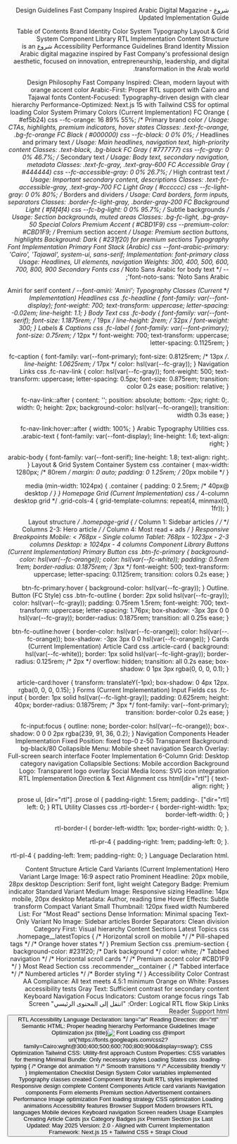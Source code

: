 شروع Design Guidelines
Fast Company Inspired Arabic Digital Magazine - Updated Implementation Guide

Table of Contents
Brand Identity
Color System
Typography
Layout & Grid System
Component Library
RTL Implementation
Content Structure
Accessibility
Performance Guidelines
Brand Identity
Mission
شروع is an Arabic digital magazine inspired by Fast Company's professional design aesthetic, focused on innovation, entrepreneurship, leadership, and digital transformation in the Arab world.

Design Philosophy
Fast Company Inspired: Clean, modern layout with orange accent color
Arabic-First: Proper RTL support with Cairo and Tajawal fonts
Content-Focused: Typography-driven design with clear hierarchy
Performance-Optimized: Next.js 15 with Tailwind CSS for optimal loading
Color System
Primary Colors (Current Implementation)
FC Orange (
#ef5b24)
css
--fc-orange: 16 89% 55%; /* Primary brand color */
Usage: CTAs, highlights, premium indicators, hover states
Classes: .text-fc-orange, .bg-fc-orange
FC Black (
#000000)
css
--fc-black: 0 0% 0%; /* Headlines and primary text */
Usage: Main headlines, navigation text, high-priority content
Classes: .text-black, .bg-black
FC Gray (
#777777)
css
--fc-gray: 0 0% 46.7%; /* Secondary text */
Usage: Body text, secondary navigation, metadata
Classes: .text-fc-gray, .text-gray-600
FC Accessible Gray (
#444444)
css
--fc-accessible-gray: 0 0% 26.7%; /* High contrast text */
Usage: Important secondary content, descriptions
Classes: .text-fc-accessible-gray, .text-gray-700
FC Light Gray (
#cccccc)
css
--fc-light-gray: 0 0% 80%; /* Borders and dividers */
Usage: Card borders, form inputs, separators
Classes: .border-fc-light-gray, .border-gray-200
FC Background Light (
#f4f4f4)
css
--fc-bg-light: 0 0% 95.7%; /* Subtle backgrounds */
Usage: Section backgrounds, muted areas
Classes: .bg-fc-light, .bg-gray-50
Special Colors
Premium Accent (
#CBD1F9)
css
--premium-color: #CBD1F9; /* Premium section accent */
Usage: Premium section buttons, highlights
Background: Dark (
#231f20) for premium sections
Typography
Font Implementation
Primary Font Stack (Arabic)
css
--font-arabic-primary: 'Cairo', 'Tajawal', system-ui, sans-serif;
Implementation: font-primary class
Usage: Headlines, UI elements, navigation
Weights: 300, 400, 500, 600, 700, 800, 900
Secondary Fonts
css
/* Noto Sans Arabic for body text */
--font-noto-sans: 'Noto Sans Arabic';

/* Amiri for serif content */
--font-amiri: 'Amiri';
Typography Classes (Current Implementation)
Headlines
css
.fc-headline {
  font-family: var(--font-display);
  font-weight: 700;
  text-transform: uppercase;
  letter-spacing: -0.02em;
  line-height: 1.1;
}
Body Text
css
.fc-body {
  font-family: var(--font-serif);
  font-size: 1.1875rem; /* 19px */
  line-height: 2rem; /* 32px */
  font-weight: 300;
}
Labels & Captions
css
.fc-label {
  font-family: var(--font-primary);
  font-size: 0.75rem; /* 12px */
  font-weight: 700;
  text-transform: uppercase;
  letter-spacing: 0.1125rem;
}

.fc-caption {
  font-family: var(--font-primary);
  font-size: 0.8125rem; /* 13px */
  line-height: 1.0625rem; /* 17px */
  color: hsl(var(--fc-gray));
}
Navigation Links
css
.fc-nav-link {
  color: hsl(var(--fc-gray));
  font-weight: 500;
  text-transform: uppercase;
  letter-spacing: 0.5px;
  font-size: 0.875rem;
  transition: color 0.2s ease;
  position: relative;
}

.fc-nav-link::after {
  content: '';
  position: absolute;
  bottom: -2px;
  right: 0;
  width: 0;
  height: 2px;
  background-color: hsl(var(--fc-orange));
  transition: width 0.3s ease;
}

.fc-nav-link:hover::after {
  width: 100%;
}
Arabic Typography Utilities
css
.arabic-text {
  font-family: var(--font-display);
  line-height: 1.6;
  text-align: right;
}

.arabic-body {
  font-family: var(--font-serif);
  line-height: 1.8;
  text-align: right;
}
Layout & Grid System
Container System
css
.container {
  max-width: 1280px; /* 80rem */
  margin: 0 auto;
  padding: 0 1.25rem; /* 20px mobile */
}

@media (min-width: 1024px) {
  .container {
    padding: 0 2.5rem; /* 40px desktop */
  }
}
Homepage Grid (Current Implementation)
css
/* 4-column desktop grid */
.grid-cols-4 {
  grid-template-columns: repeat(4, minmax(0, 1fr));
}

/* Layout structure */
.homepage-grid {
  /* Column 1: Sidebar articles */
  /* Columns 2-3: Hero article */
  /* Column 4: Most read + ads */
}
Responsive Breakpoints
Mobile: < 768px - Single column
Tablet: 768px - 1023px - 2-3 columns
Desktop: ≥ 1024px - 4 columns
Component Library
Buttons (Current Implementation)
Primary Button
css
.btn-fc-primary {
  background-color: hsl(var(--fc-orange));
  color: hsl(var(--fc-white));
  padding: 0.5rem 1rem;
  border-radius: 0.1875rem; /* 3px */
  font-weight: 500;
  text-transform: uppercase;
  letter-spacing: 0.1125rem;
  transition: colors 0.2s ease;
}

.btn-fc-primary:hover {
  background-color: hsl(var(--fc-gray));
}
Outline Button (FC Style)
css
.btn-fc-outline {
  border: 2px solid hsl(var(--fc-gray));
  color: hsl(var(--fc-gray));
  padding: 0.75rem 1.5rem;
  font-weight: 700;
  text-transform: uppercase;
  letter-spacing: 1.76px;
  box-shadow: -3px 3px 0 0 hsl(var(--fc-gray));
  border-radius: 0.1875rem;
  transition: all 0.25s ease;
}

.btn-fc-outline:hover {
  border-color: hsl(var(--fc-orange));
  color: hsl(var(--fc-orange));
  box-shadow: -3px 3px 0 0 hsl(var(--fc-orange));
}
Cards (Current Implementation)
Article Card
css
.article-card {
  background: hsl(var(--fc-white));
  border: 1px solid hsl(var(--fc-light-gray));
  border-radius: 0.125rem; /* 2px */
  overflow: hidden;
  transition: all 0.2s ease;
  box-shadow: 0 1px 3px rgba(0, 0, 0, 0.1);
}

.article-card:hover {
  transform: translateY(-1px);
  box-shadow: 0 4px 12px rgba(0, 0, 0, 0.15);
}
Forms (Current Implementation)
Input Fields
css
.fc-input {
  border: 1px solid hsl(var(--fc-light-gray));
  padding: 0.625rem;
  height: 40px;
  border-radius: 0.1875rem; /* 3px */
  font-family: var(--font-primary);
  transition: border-color 0.2s ease;
}

.fc-input:focus {
  outline: none;
  border-color: hsl(var(--fc-orange));
  box-shadow: 0 0 0 2px rgba(239, 91, 36, 0.2);
}
Navigation Components
Header Implementation
Fixed Position: fixed top-0 z-50
Transparent Background: bg-black/80
Collapsible Menu: Mobile sheet navigation
Search Overlay: Full-screen search interface
Footer Implementation
6-Column Grid: Desktop category navigation
Collapsible Sections: Mobile accordion
Background Logo: Transparent logo overlay
Social Media Icons: SVG icon integration
RTL Implementation
Direction & Text Alignment
css
html[dir="rtl"] {
  text-align: right;
}

[dir="rtl"] .prose ul,
[dir="rtl"] .prose ol {
  padding-right: 1.5rem;
  padding-left: 0;
}
RTL Utility Classes
css
.rtl-border-r {
  border-right-width: 1px;
  border-left-width: 0;
}

.rtl-border-l {
  border-left-width: 1px;
  border-right-width: 0;
}

.rtl-pr-4 {
  padding-right: 1rem;
  padding-left: 0;
}

.rtl-pl-4 {
  padding-left: 1rem;
  padding-right: 0;
}
Language Declaration
html
<html dir="rtl" lang="ar">
Content Structure
Article Card Variants (Current Implementation)
Hero Variant
Large Image: 16:9 aspect ratio
Prominent Headline: 20px mobile, 28px desktop
Description: Serif font, light weight
Category Badge: Premium indicator
Standard Variant
Medium Image: Responsive sizing
Headline: 14px mobile, 20px desktop
Metadata: Author, reading time
Hover Effects: Subtle transform
Compact Variant
Small Thumbnail: 120px fixed width
Numbered List: For "Most Read" sections
Dense Information: Minimal spacing
Text-Only Variant
No Image: Sidebar articles
Border Separators: Clean division
Category First: Visual hierarchy
Content Sections
Latest Topics
css
.homepage__latestTopics {
  /* Horizontal scroll on mobile */
  /* Pill-shaped tags */
  /* Orange hover states */
}
Premium Section
css
.premium-section {
  background-color: #231f20; /* Dark background */
  color: white;
  /* Tabbed navigation */
  /* Horizontal scroll cards */
  /* Premium accent color #CBD1F9 */
}
Most Read Section
css
.recommender__container {
  /* Tabbed interface */
  /* Numbered articles */
  /* Border styling */
}
Accessibility
Color Contrast
AA Compliance: All text meets 4.5:1 minimum
Orange on White: Passes accessibility tests
Gray Text: Sufficient contrast for secondary content
Keyboard Navigation
Focus Indicators: Custom orange focus rings
Tab Order: Logical RTL flow
Skip Links: "انتقل إلى المحتوى الرئيسي"
Screen Reader Support
html
<main id="main-content" role="main">
<section aria-labelledby="premium-section-title">
<button aria-label="قائمة التنقل">
RTL Accessibility
Language Declaration: lang="ar"
Reading Direction: dir="rtl"
Semantic HTML: Proper heading hierarchy
Performance Guidelines
Image Optimization
jsx
<Image
  src={image}
  alt={title}
  fill
  priority={priority}
  sizes="(max-width: 1023px) 90vw, 610px"
/>
Font Loading
css
@import url('https://fonts.googleapis.com/css2?family=Cairo:wght@300;400;500;600;700;800;900&display=swap');
CSS Optimization
Tailwind CSS: Utility-first approach
Custom Properties: CSS variables for theming
Minimal Bundle: Only necessary styles
Loading States
css
.loading-typing {
  /* Orange dot animation */
  /* Smooth transitions */
  /* Accessibility friendly */
}
Implementation Checklist
Design System
 Color variables implemented
 Typography classes created
 Component library built
 RTL styles implemented
 Responsive design complete
Content Components
 Article card variants
 Navigation components
 Form elements
 Premium section
 Advertisement containers
Performance
 Image optimization
 Font loading strategy
 CSS optimization
 Loading animations
 Accessibility features
Browser Support
 Modern browsers
 RTL languages
 Mobile devices
 Keyboard navigation
 Screen readers
Usage Examples
Creating Article Cards
jsx
<ArticleCard
  article={article}
  variant="hero" // or "standard", "compact", "text-only"
  className="additional-styles"
  priority={true} // for hero images
/>
Category Badges
jsx
<CategoryBadge
  category="premium"
  isPremium={true}
  size="md" // or "sm"
  href="/category/premium"
/>
Premium Section
jsx
<PremiumSection
  articles={premiumArticles}
  className="mt-8"
/>
Last Updated: May 2025
Version: 2.0 - Aligned with Current Implementation
Framework: Next.js 15 + Tailwind CSS + Strapi Cloud

